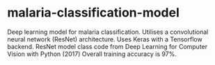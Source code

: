 # malaria-classification-model

Deep learning model for malaria classification. Utilises a convolutional neural network (ResNet) architecture.
Uses Keras with a Tensorflow backend. 
ResNet model class code from Deep Learning for Computer Vision with Python (2017) 
Overall training accuracy is 97%. 

